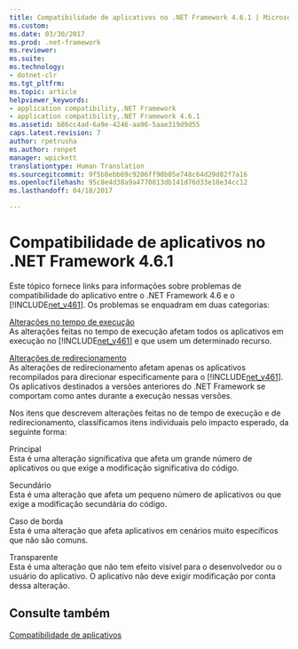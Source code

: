 ```yaml
---
title: Compatibilidade de aplicativos no .NET Framework 4.6.1 | Microsoft Docs
ms.custom: 
ms.date: 03/30/2017
ms.prod: .net-framework
ms.reviewer: 
ms.suite: 
ms.technology:
- dotnet-clr
ms.tgt_pltfrm: 
ms.topic: article
helpviewer_keywords:
- application compatibility,.NET Framework
- application compatibility,.NET Framework 4.6.1
ms.assetid: b86cc4ad-6a9e-4246-aa96-5aae319d9d55
caps.latest.revision: 7
author: rpetrusha
ms.author: ronpet
manager: wpickett
translationtype: Human Translation
ms.sourcegitcommit: 9f5b8ebb69c9206ff90b05e748c64d29d82f7a16
ms.openlocfilehash: 95c8e4d38a9a4770813db141d76d33e10e34cc12
ms.lasthandoff: 04/18/2017

---
```

# <a name="application-compatibility-in-the-net-framework-461"></a>Compatibilidade de aplicativos no .NET Framework 4.6.1
Este tópico fornece links para informações sobre problemas de compatibilidade do aplicativo entre o .NET Framework 4.6 e o [!INCLUDE[net_v461](../../../includes/net-v461-md.md)]. Os problemas se enquadram em duas categorias:  
  
 [Alterações no tempo de execução](../../../docs/framework/migration-guide/runtime-changes-in-the-net-framework-4-6-1.md)  
 As alterações feitas no tempo de execução afetam todos os aplicativos em execução no [!INCLUDE[net_v461](../../../includes/net-v461-md.md)] e que usem um determinado recurso.  
  
 [Alterações de redirecionamento](../../../docs/framework/migration-guide/retargeting-changes-in-the-net-framework-4-6-1.md)  
 As alterações de redirecionamento afetam apenas os aplicativos recompilados para direcionar especificamente para o [!INCLUDE[net_v461](../../../includes/net-v461-md.md)]. Os aplicativos destinados a versões anteriores do .NET Framework se comportam como antes durante a execução nessas versões.  
  
 Nos itens que descrevem alterações feitas no de tempo de execução e de redirecionamento, classificamos itens individuais pelo impacto esperado, da seguinte forma:  
  
 Principal  
 Esta é uma alteração significativa que afeta um grande número de aplicativos ou que exige a modificação significativa do código.  
  
 Secundário  
 Esta é uma alteração que afeta um pequeno número de aplicativos ou que exige a modificação secundária do código.  
  
 Caso de borda  
 Esta é uma alteração que afeta aplicativos em cenários muito específicos que não são comuns.  
  
 Transparente  
 Esta é uma alteração que não tem efeito visível para o desenvolvedor ou o usuário do aplicativo. O aplicativo não deve exigir modificação por conta dessa alteração.  
  
## <a name="see-also"></a>Consulte também  
 [Compatibilidade de aplicativos](../../../docs/framework/migration-guide/application-compatibility.md)
